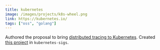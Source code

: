 ```yaml
---
title: kubernetes
image: /images/projects/k8s-wheel.png
link: https://kubernetes.io/
tags: ["oss", "golang"]
---
```


Authored the proposal to bring [distributed tracing to Kubernetes](https://github.com/kubernetes/enhancements/pull/650). Created [this project](https://github.com/kubernetes-sigs/mutating-trace-admission-controller) in `kubernetes-sigs`.